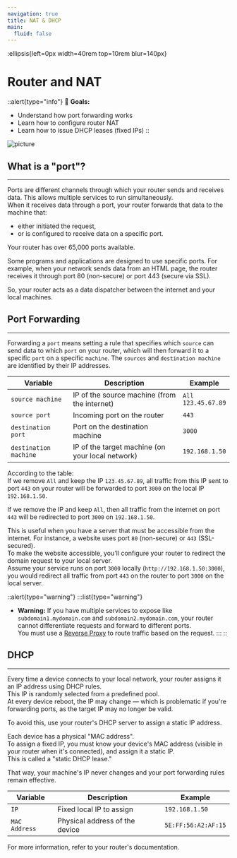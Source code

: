 ```yaml
---
navigation: true
title: NAT & DHCP
main:
  fluid: false
---
```

:ellipsis{left=0px width=40rem top=10rem blur=140px}

# Router and NAT

::alert{type="info"}
🎯  __Goals:__
- Understand how port forwarding works
- Learn how to configure router NAT
- Learn how to issue DHCP leases (fixed IPs)
::

![picture](/img/global/nat.svg)

## What is a "port"?
---
Ports are different channels through which your router sends and receives data. This allows multiple services to run simultaneously.  
When it receives data through a port, your router forwards that data to the machine that:
- either initiated the request,
- or is configured to receive data on a specific port.

Your router has over 65,000 ports available.

Some programs and applications are designed to use specific ports. For example, when your network sends data from an HTML page, the router receives it through port 80 (non-secure) or port 443 (secure via SSL).  

So, your router acts as a data dispatcher between the internet and your local machines.

## Port Forwarding
---
Forwarding a `port` means setting a rule that specifies which `source` can send data to which `port` on your router, which will then forward it to a specific `port` on a specific `machine`. The `sources` and `destination machine` are identified by their IP addresses.

| Variable               | Description                                             | Example                 |
|------------------------|---------------------------------------------------------|-------------------------|
| `source machine`       | IP of the source machine (from the internet)            | `All`<br>`123.45.67.89` |
| `source port`          | Incoming port on the router                             | `443`                   |
| `destination port`     | Port on the destination machine                         | `3000`                  |
| `destination machine`  | IP of the target machine (on your local network)        | `192.168.1.50`          |

According to the table:  
If we remove `All` and keep the IP `123.45.67.89`, all traffic from this IP sent to port `443` on your router will be forwarded to port `3000` on the local IP `192.168.1.50`.

If we remove the IP and keep `All`, then all traffic from the internet on port `443` will be redirected to port `3000` on `192.168.1.50`.

This is useful when you have a server that must be accessible from the internet. For instance, a website uses port `80` (non-secure) or `443` (SSL-secured).  
To make the website accessible, you'll configure your router to redirect the domain request to your local server.  
Assume your service runs on port `3000` locally (`http://192.168.1.50:3000`), you would redirect all traffic from port `443` on the router to port `3000` on the local server.

::alert{type="warning"}
:::list{type="warning"}
- __Warning:__ If you have multiple services to expose like `subdomain1.mydomain.com` and `subdomain2.mydomain.com`, your router cannot differentiate requests and forward to different ports.  
  You must use a [Reverse Proxy](../../serveex/coeur/swag) to route traffic based on the request.
:::
::

## DHCP
---
Every time a device connects to your local network, your router assigns it an IP address using DHCP rules.  
This IP is randomly selected from a predefined pool.  
At every device reboot, the IP may change — which is problematic if you're forwarding ports, as the target IP may no longer be valid.  

To avoid this, use your router's DHCP server to assign a static IP address.

Each device has a physical "MAC address".  
To assign a fixed IP, you must know your device's MAC address (visible in your router when it's connected), and assign it a static IP.  
This is called a "static DHCP lease."

That way, your machine's IP never changes and your port forwarding rules remain effective.

| Variable      | Description                     | Example             |
|---------------|----------------------------------|---------------------|
| `IP`          | Fixed local IP to assign         | `192.168.1.50`      |
| `MAC Address` | Physical address of the device   | `5E:FF:56:A2:AF:15` |

For more information, refer to your router's documentation.
